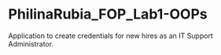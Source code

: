 # PhilinaRubia_FOP_Lab1-OOPs
Application to create credentials for new hires as an IT Support Administrator.
